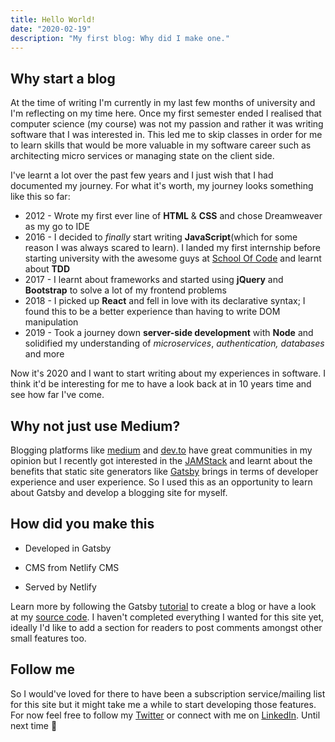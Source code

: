 ```yaml
---
title: Hello World!
date: "2020-02-19"
description: "My first blog: Why did I make one."
---
```


## Why start a blog

At the time of writing I'm currently in my last few months of university and I'm reflecting on my time here. Once my first semester ended I realised that computer science (my course) was not my passion and rather it was writing software that I was interested in. This led me to skip classes in order for me to learn skills that would be more valuable in my software career such as architecting micro services or managing state on the client side.

I've learnt a lot over the past few years and I just wish that I had documented my journey. For what it's worth, my journey looks something like this so far:

- 2012 - Wrote my first ever line of **HTML** & **CSS** and chose Dreamweaver as my go to IDE
- 2016 - I decided to *finally* start writing **JavaScript**(which for some reason I was always scared to learn). I landed my first internship before starting university with the awesome guys at [School Of Code](https://www.schoolofcode.co.uk/) and learnt about **TDD**
- 2017 - I learnt about frameworks and started using **jQuery** and **Bootstrap** to solve a lot of my frontend problems
- 2018 - I picked up **React** and fell in love with its declarative syntax; I found this to be a better experience than having to write DOM manipulation
- 2019 - Took a journey down **server-side development** with **Node** and solidified my understanding of *microservices*, *authentication, databases* and more

Now it's 2020 and I want to start writing about my experiences in software. I think it'd be interesting for me to have a look back at in 10 years time and see how far I've come. 

## Why not just use Medium?

Blogging platforms like [medium](https://medium.com/) and [dev.to](https://dev.to/) have great communities in my opinion but I recently got interested in the [JAMStack](https://jamstack.org/) and learnt about the benefits that static site generators like [Gatsby](https://www.gatsbyjs.org/) brings in terms of developer experience and user experience. So I used this as an opportunity to learn about Gatsby and develop a blogging site for myself. 

## How did you make this

- Developed in Gatsby

- CMS from Netlify CMS

- Served by Netlify

Learn more by following the Gatsby [tutorial](https://www.gatsbyjs.org/tutorial/blog-netlify-cms-tutorial/) to create a blog or have a look at my [source code](https://github.com/Sonjeet/personal-blog). I haven't completed everything I wanted for this site yet, ideally I'd like to add a section for readers to post comments amongst other small features too.

## Follow me

So I would've loved for there to have been a subscription service/mailing list for this site but it might take me a while to start developing those features. For now feel free to follow my [Twitter](https://twitter.com/sonj_98) or connect with me on [LinkedIn](https://www.linkedin.com/in/sonjeet/). Until next time 👋